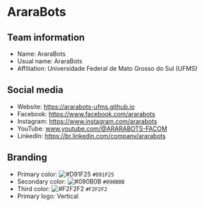 # AraraBots

## Team information
- Name: AraraBots
- Usual name: AraraBots
- Affiliation: Universidade Federal de Mato Grosso do Sul (UFMS)

## Social media
- Website: https://ararabots-ufms.github.io
- Facebook: https://www.facebook.com/ararabots
- Instagram: https://www.instagram.com/ararabots
- YouTube: www.youtube.com/@ARARABOTS-FACOM
- LinkedIn: https://br.linkedin.com/company/ararabots

## Branding
- Primary color: ![#D91F25](https://placehold.co/15x15/D91F25/D91F25.png) `#D91F25`
- Secondary color: ![#090B0B](https://placehold.co/15x15/090B0B/090B0B.png) `#090B0B` 
- Third color: ![#F2F2F2](https://placehold.co/15x15/F2F2F2/F2F2F2.png) `#F2F2F2` 
- Primary logo: Vertical 

